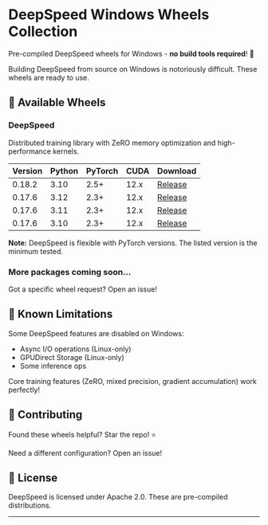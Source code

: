 # DeepSpeed Windows Wheels Collection
Pre-compiled DeepSpeed wheels for Windows - **no build tools required**! 🚀

Building DeepSpeed from source on Windows is notoriously difficult. These wheels are ready to use.

## 🎯 Available Wheels

### DeepSpeed
Distributed training library with ZeRO memory optimization and high-performance kernels.

| Version | Python | PyTorch | CUDA | Download |
|---------|--------|---------|------|----------|
| 0.18.2 | 3.10 | 2.5+ | 12.x| [Release](../../releases) |
| 0.17.6 | 3.12 | 2.3+ | 12.x | [Release](../../releases) |
| 0.17.6 | 3.11 | 2.3+ | 12.x | [Release](../../releases) |
| 0.17.6 | 3.10 | 2.3+ | 12.x | [Release](../../releases) |

**Note:** DeepSpeed is flexible with PyTorch versions. The listed version is the minimum tested.

### More packages coming soon...
Got a specific wheel request? Open an issue!


## 🔧 Known Limitations

Some DeepSpeed features are disabled on Windows:
- Async I/O operations (Linux-only)
- GPUDirect Storage (Linux-only)
- Some inference ops

Core training features (ZeRO, mixed precision, gradient accumulation) work perfectly!

## 🤝 Contributing

Found these wheels helpful? Star the repo! ⭐

Need a different configuration? Open an issue!

## 📜 License

DeepSpeed is licensed under Apache 2.0. These are pre-compiled distributions.

---

